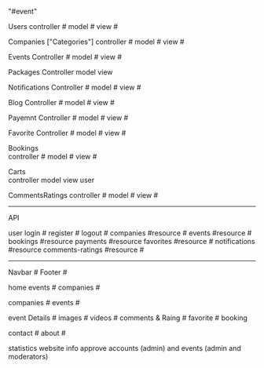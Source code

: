 "#event" 

Users
    controller #
    model  #
    view  #

Companies ["Categories"]
    controller #
    model #
    view #

Events
    Controller #
    model #
    view #

Packages
    Controller
    model
    view

Notifications
    Controller #
    model #
    view #

Blog
    Controller #
    model #
    view #

Payemnt
    Controller #
    model #
    view #

Favorite
    Controller #
    model #
    view #

Bookings  
    controller #
    model #
    view #

Carts  
    controller 
    model 
    view 
    user 

CommentsRatings 
    controller #
    model #
    view #

--------------------------------------

API

user
login #
register #
logout #
companies #resource #
events #resource #
bookings #resource
payments #resource
favorites #resource #
notifications #resource
comments-ratings #resource #

--------------------------------------
Navbar #
Footer #

home 
    events #
    companies #

companies #
events #

event 
    Details #
    images #
    videos #
    comments  & Raing #
    favorite #
    booking

contact #
about #

statistics 
website info
approve accounts (admin)  and events (admin and moderators) 


